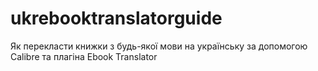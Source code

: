 # ukrebooktranslatorguide
Як перекласти книжки з будь-якої мови на українську за допомогою Calibre та плагіна Ebook Translator
